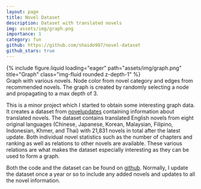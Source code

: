 ```yaml
---
layout: page
title: Novel Dataset
description: Dataset with translated novels
img: assets/img/graph.png
importance: 1
category: fun
github: https://github.com/shaido987/novel-dataset
github_stars: true
---
```


<div class="row justify-content-sm-center">
    <div class="col-sm-8 mt-3 mt-md-0">
	{% include figure.liquid loading="eager" path="assets/img/graph.png" title="Graph" class="img-fluid rounded z-depth-1" %}
	<div class="caption">
		Graph with various novels. Node color from novel category and edges from recommended novels. The graph is created by randomly selecting a node and propagating to a max depth of 3.
	</div>
    </div>
</div>

This is a minor project which I started to obtain some interesting graph data. It creates a dataset from [novelupdates](https://www.novelupdates.com) containing information about translated novels. The dataset contains translated English novels from eight original languages (Chinese, Japanese, Korean, Malaysian, Filipino, Indonesian, Khmer, and Thai) with 21,831 novels in total after the latest update. Both individual novel statistics such as the number of chapters and ranking as well as relations to other novels are available. These various relations are what makes the dataset especially interesting as they can be used to form a graph.

Both the code and the dataset can be found on [github](https://github.com/shaido987/novel-dataset). Normally, I update the dataset once a year or so to include any added novels and updates to all the novel information.
